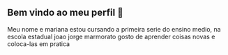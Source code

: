 ## Bem vindo ao meu perfil 👋

Meu nome e mariana
estou cursando a primeira serie do ensino medio, na escola estadual joao jorge marmorato 
gosto de aprender coisas novas e coloca-las em pratica
